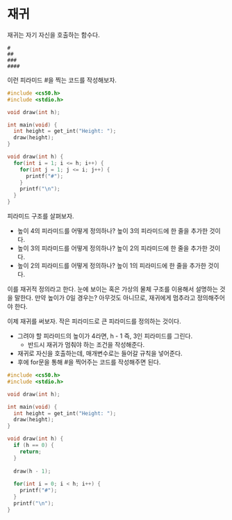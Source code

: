 # 재귀

재귀는 자기 자신을 호출하는 함수다.

```
#
##
###
####
```

이런 피라미드 #을 찍는 코드를 작성해보자.

```c
#include <cs50.h>
#include <stdio.h>

void draw(int h);

int main(void) {
  int height = get_int("Height: ");
  draw(height);
}

void draw(int h) {
  for(int i = 1; i <= h; i++) {
    for(int j = 1; j <= i; j++) {
      printf("#");
    }
    printf("\n");
  }
}
```

피라미드 구조를 살펴보자. 

- 높이 4의 피라미드를 어떻게 정의하나? 높이 3의 피라미드에 한 줄을 추가한 것이다.
- 높이 3의 피라미드를 어떻게 정의하나? 높이 2의 피라미드에 한 줄을 추가한 것이다.
- 높이 2의 피라미드를 어떻게 정의하나? 높이 1의 피라미드에 한 줄을 추가한 것이다.

이를 재귀적 정의라고 한다. 눈에 보이는 혹은 가상의 물체 구조를 이용해서 설명하는 것을 말한다. 만약 높이가 0일 경우는? 아무것도 아니므로, 재귀에게 멈추라고 정의해주어야 한다.

이제 재귀를 써보자. 작은 피라미드로 큰 피라미드를 정의하는 것이다. 

- 그려야 할 피라미드의 높이가 4라면, h - 1 즉, 3인 피라미드를 그린다.
  - 반드시 재귀가 멈춰야 하는 조건을 작성해준다.
- 재귀로 자신을 호출하는데, 매개변수로는 들어갈 규칙을 넣어준다.
- 후에 for문을 통해 #을 찍어주는 코드를 작성해주면 된다.

```c
#include <cs50.h>
#include <stdio.h>

void draw(int h);

int main(void) {
  int height = get_int("Height: ");
  draw(height);
}

void draw(int h) {
  if (h == 0) {
    return;
  }
  
  draw(h - 1);
  
  for(int i = 0; i < h; i++) {
    printf("#");
  }
  printf("\n");
}
```

